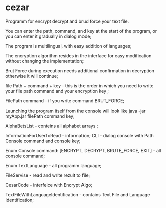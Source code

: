 # cezar
Programm for encrypt decrypt and brud force your text file.

You can enter the path, command, and key at the start of the program, or you can enter it gradually in dialog mode;

The program is multilingual, with easy addition of languages; 

The encryption algorithm resides in the interface for easy modification without changing the implementation;

Brut Force during execution needs additional confirmation in decryption otherwise it will continue;

file Path + command + key - this is the order in which you need to write your file path command and your encryption key ;

FilePath command - if you write command BRUT_FORCE;

Launching the program itself from the console will look like java -jar myApp.jar filePath command key;

AlphaBetsList - conteins all alphabet arrays ;

InformationForUserToRead - information; CLI - dialog console with Path Console command and console key;

Enum Console command: [ENCRYPT, DECRYPT, BRUTE_FORCE, EXIT] - all console command;

Enum TextLanguage - all programm language;

FileServise - read and write rezult to file;

CesarCode - interfeice with Encrypt Algo;

TextFileWithLanguageIdentification - contains Text File and Language Identification;
